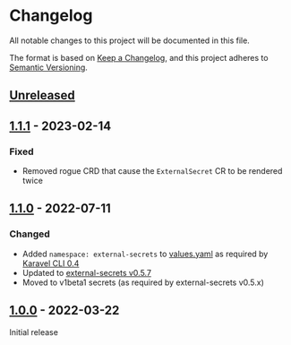 # Changelog

All notable changes to this project will be documented in this file.

The format is based on [Keep a Changelog](https://keepachangelog.com/en/1.0.0/),
and this project adheres to [Semantic Versioning](https://semver.org/spec/v2.0.0.html).

## [Unreleased]

## [1.1.1] - 2023-02-14

### Fixed

- Removed rogue CRD that cause the `ExternalSecret` CR to be rendered twice

## [1.1.0] - 2022-07-11

### Changed

- Added `namespace: external-secrets` to [values.yaml](chart/values.yaml) as required by [Karavel CLI 0.4](https://github.com/karavel-io/cli/releases/tag/v0.4.0)
- Updated to [external-secrets v0.5.7](https://github.com/external-secrets/external-secrets/releases/tag/v0.5.7)
- Moved to v1beta1 secrets (as required by external-secrets v0.5.x)


## [1.0.0] - 2022-03-22

Initial release

[unreleased]: https://github.com/karavel-io/platform-component-external-secrets/compare/1.1.1...HEAD
[1.1.1]: https://github.com/karavel-io/platform-component-external-secrets/compare/1.1.0...1.1.1
[1.1.0]: https://github.com/karavel-io/platform-component-external-secrets/compare/1.0.0...1.1.0
[1.0.0]: https://github.com/karavel-io/platform-component-external-secrets/releases/tag/1.0.0
